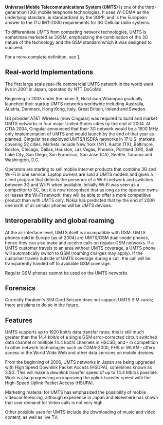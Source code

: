 **Universal Mobile Telecommunications System (UMTS)** is one of the
third-generation (3G) mobile telephone technologies. It uses W-CDMA as
the underlying standard, is standardized by the 3GPP, and is the
European answer to the ITU IMT-2000 requirements for 3G Cellular radio
systems.

To differentiate UMTS from competing network technologies, UMTS is
sometimes marketed as 3GSM, emphasizing the combination of the 3G nature
of the technology and the GSM standard which it was designed to succeed.

For a more complete definition, see
[1](http://en.wikipedia.org/wiki/Universal_Mobile_Telecommunications_System).

## Real-world Implementations

The first large scale real-life commercial UMTS network in the world
went live in 2001 in Japan, operated by NTT DoCoMo.

Beginning in 2003 under the name 3, Hutchison Whampoa gradually launched
their startup UMTS networks worldwide including Australia, Austria,
Denmark, Hong Kong, Italy, Great Britain, Ireland and Sweden.

US provider AT&T Wireless (now Cingular) was required to build and
market UMTS networks in four major United States cities by the end of
2004. At CTIA 2004, Cingular announced that their 3G network would be a
1900 MHz only implementation of UMTS and would launch by the end of that
year as planned. Cingular has deployed UMTS/HSDPA networks in 17 U.S.
markets covering 52 cities. Markets include New York (NY), Austin (TX),
Baltimore, Boston, Chicago, Dallas, Houston, Las Vegas, Phoenix,
Portland (OR), Salt Lake City, San Diego, San Francisco, San Jose (CA),
Seattle, Tacoma and Washington, D.C.

Operators are starting to sell mobile internet products that combine 3G
and Wi-Fi in one service. Laptop owners are sold a UMTS modem and given
a client program that detects the presence of a Wi-Fi network and
switches between 3G and Wi-Fi when available. Initially Wi-Fi was seen
as a competitor to 3G, but it is now recognised that as long as the
operator owns or leases the Wi-Fi network, they will be able to offer a
more competitive product than with UMTS only. Nokia has predicted that
by the end of 2006 one sixth of all cellular phones will be UMTS
devices.

## Interoperability and global roaming

At the air interface level, UMTS itself is incompatible with GSM. UMTS
phones sold in Europe (as of 2004) are UMTS/GSM dual-mode phones, hence
they can also make and receive calls on regular GSM networks. If a UMTS
customer travels to an area without UMTS coverage, a UMTS phone will
automatically switch to GSM (roaming charges may apply). If the customer
travels outside of UMTS coverage during a call, the call will be
transparently handed off to available GSM coverage.

Regular GSM phones cannot be used on the UMTS networks.

## Forensics

Currently Paraben's SIM Card Seizure does not support UMTS SIM cards;
there are plans to do so in the future.

## Features

UMTS supports up to 1920 kbit/s data transfer rates; this is still much
greater than the 14.4 kbit/s of a single GSM error-corrected circuit
switched data channel or multiple 14.4 kbit/s channels in HSCSD, and -
in competition to other network technologies such as CDMA-2000, PHS or
WLAN - offers access to the World Wide Web and other data services on
mobile devices.

From the beginning of 2006, UMTS networks in Japan are being upgraded
with High Speed Downlink Packet Access (HSDPA), sometimes known as 3.5G.
This will make a downlink transfer speed of up to 14.4 Mbit/s possible.
Work is also progressing on improving the uplink transfer speed with the
High-Speed Uplink Packet Access (HSUPA).

Marketing material for UMTS has emphasized the possibility of mobile
videoconferencing, although experience in Japan and elsewhere has shown
that user demand for Video calls is not very high.

Other possible uses for UMTS include the downloading of music and video
content, as well as live TV.